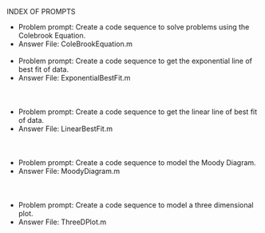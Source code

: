 INDEX OF PROMPTS
- Problem prompt: Create a code sequence to solve problems using the Colebrook Equation.
- Answer File: ColeBrookEquation.m
<br/><br/>
- Problem prompt: Create a code sequence to get the exponential line of best fit of data.
- Answer File: ExponentialBestFit.m
<br/><br/>
<br/><br/>
- Problem prompt: Create a code sequence to get the linear line of best fit of data.
- Answer File: LinearBestFit.m
<br/><br/>
<br/><br/>
- Problem prompt: Create a code sequence to model the Moody Diagram.
- Answer File: MoodyDiagram.m
<br/><br/>
<br/><br/>
- Problem prompt: Create a code sequence to model a three dimensional plot.
- Answer File: ThreeDPlot.m
